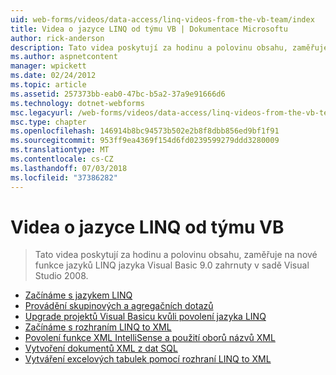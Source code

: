 ```yaml
---
uid: web-forms/videos/data-access/linq-videos-from-the-vb-team/index
title: Videa o jazyce LINQ od týmu VB | Dokumentace Microsoftu
author: rick-anderson
description: Tato videa poskytují za hodinu a polovinu obsahu, zaměřuje na nové funkce jazyků LINQ jazyka Visual Basic 9.0 zahrnuty v sadě Visual Studio 2008.
ms.author: aspnetcontent
manager: wpickett
ms.date: 02/24/2012
ms.topic: article
ms.assetid: 257373bb-eab0-47bc-b5a2-37a9e91666d6
ms.technology: dotnet-webforms
msc.legacyurl: /web-forms/videos/data-access/linq-videos-from-the-vb-team
msc.type: chapter
ms.openlocfilehash: 146914b8bc94573b502e2b8f8dbb856ed9bf1f91
ms.sourcegitcommit: 953ff9ea4369f154d6fd0239599279ddd3280009
ms.translationtype: MT
ms.contentlocale: cs-CZ
ms.lasthandoff: 07/03/2018
ms.locfileid: "37386282"
---
```

<a name="linq-videos-from-the-vb-team"></a>Videa o jazyce LINQ od týmu VB
====================
> Tato videa poskytují za hodinu a polovinu obsahu, zaměřuje na nové funkce jazyků LINQ jazyka Visual Basic 9.0 zahrnuty v sadě Visual Studio 2008.


- [Začínáme s jazykem LINQ](how-do-i-get-started-with-linq.md)
- [Provádění skupinových a agregačních dotazů](how-do-i-perform-group-and-aggregate-queries.md)
- [Upgrade projektů Visual Basicu kvůli povolení jazyka LINQ](how-do-i-upgrade-visual-basic-projects-to-enable-linq.md)
- [Začínáme s rozhraním LINQ to XML](how-do-i-get-started-with-linq-to-xml.md)
- [Povolení funkce XML IntelliSense a použití oborů názvů XML](how-do-i-enable-xml-intellisense-and-use-xml-namespaces.md)
- [Vytvoření dokumentů XML z dat SQL](how-do-i-create-xml-documents-from-sql-data.md)
- [Vytváření excelových tabulek pomocí rozhraní LINQ to XML](how-do-i-create-excel-spreadsheets-using-linq-to-xml.md)
